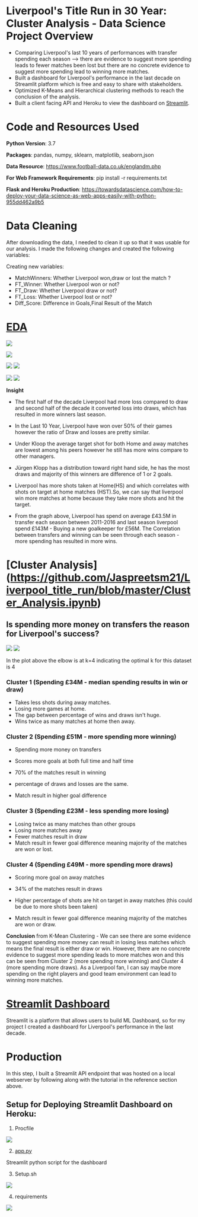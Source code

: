 # Liverpool's Title Run in 30 Year: Cluster Analysis - Data Science Project Overview 

- Comparing Liverpool's last 10 years of performances with transfer spending each season --> there are evidence to suggest more spending leads to fewer matches been lost but there are no concrete evidence to suggest more spending lead to winning more matches.
- Built a dashboard for Liverpool's performance in the last decade on Streamlit platform which is free and easy to share with stakeholders.
- Optimized K-Means and Hierarchical clustering methods to reach the conclusion of the analysis.
- Built a client facing API and Heroku to view the dashboard on [Streamlit](https://liverpooldashboard.herokuapp.com/).

# Code and Resources Used

**Python Version**: 3.7

**Packages**: pandas, numpy, sklearn, matplotlib, seaborn,json

**Data Resource**: https://www.football-data.co.uk/englandm.php

**For Web Framework Requirements**: pip install -r requirements.txt

**Flask and Heroku Production**: https://towardsdatascience.com/how-to-deploy-your-data-science-as-web-apps-easily-with-python-955dd462a9b5

# Data Cleaning
After downloading the data, I needed to clean it up so that it was usable for our analysis. I made the following changes and created the following variables:

Creating new variables: 

- MatchWinners: Whether Liverpool won,draw or lost the match ?
- FT_Winner: Whether Liverpool won or not?
- FT_Draw: Whether Liverpool draw or not?
- FT_Loss: Whether Liverpool lost or not?
- Diff_Score: Difference in Goals,Final Result of the Match





# [EDA](https://github.com/Jaspreetsm21/Liverpool_title_run/blob/master/Data%20Cleaning%20and%20EDA.ipynb)

![](Images/season2.png)

![](Images/manager.png)

![](Images/goal-match.png) ![](Images/goal.png)

![](Images/spending.png) ![](Images/corr.png)

**Insight**

- The first half of the decade Liverpool had more loss compared to draw and second half of the decade it converted loss into draws, which has resulted in more winners last season.

- In the Last 10 Year, Liverpool have won over 50% of their games however the ratio of Draw and losses are pretty similar.

- Under Kloop the average target shot for both Home and away matches are lowest among his peers however he still has more wins compare to other managers. 

- Jürgen Klopp has a distribution toward right hand side, he has the most draws and majority of this winners are difference of 1 or 2 goals.

- Liverpool has more shots taken at Home(HS) and which correlates with shots on target at home matches (HST).So, we can say that liverpool win more matches at home because they take more shots and hit the target.

- From the graph above, Liverpool has spend on average £43.5M in transfer each season between 2011-2016 and last season liverpool spend £143M - Buying a new goalkeeper for £56M. The Correlation between transfers and winning can be seen through each season - more spending has resulted in more wins.

# [Cluster Analysis] (https://github.com/Jaspreetsm21/Liverpool_title_run/blob/master/Cluster_Analysis.ipynb) 

## Is spending more money on transfers the reason for Liverpool's success?


![](Images/k-meaning.png)  ![](Images/dendrogram.png)


In the plot above the elbow is at k=4 indicating the optimal k for this dataset is 4




### Cluster 1 (Spending £34M - median spending results in win or draw)

- Takes less shots during away matches.
- Losing more games at home.
- The gap between percentage of wins and draws isn't huge.
- Wins twice as many matches at home then away.

### Cluster 2 (Spending £51M - more spending more winning)

- Spending more money on transfers

- Scores more goals at both full time and half time

- 70% of the matches result in winning

- percentage of draws and losses are the same.

- Match result in higher goal difference



### Cluster 3 (Spending £23M - less spending more losing)

- Losing twice as many matches than other groups
- Losing more matches away
- Fewer matches result in draw 
- Match result in fewer goal difference meaning majority of the matches are won or lost.

### Cluster 4 (Spending £49M - more spending more draws)

- Scoring more goal on away matches

- 34% of the matches result in draws

- Higher percentage of shots are hit on target in away matches (this could be due to more shots been taken)

- Match result in fewer goal difference meaning majority of the matches are won or draw.


**Conclusion** from K-Mean Clustering - We can see there are some evidence to suggest spending more money can result in losing less matches which means the final result is either draw or win. However, there are no concrete evidence to suggest more spending leads to more matches won and this can be seen from Cluster 2 (more spending more winning) and Cluster 4 (more spending more draws). As a Liverpool fan, I can say maybe more spending on the right players and good team environment can lead to winning more matches.


# [Streamlit Dashboard](https://liverpooldashboard.herokuapp.com/)
Streamlit is a platform that allows users to build ML Dashboard, so for my project I created a dashboard for Liverpool's performance in the last decade. 


# Production
In this step, I built a Streamlit API endpoint that was hosted on a local webserver by following along with the tutorial in the reference section above. 

## Setup for Deploying Streamlit Dashboard on Heroku: 
1. Procfile

![](Images/Procfile.png)

2. [app.py](https://github.com/Jaspreetsm21/Liverpool_title_run/blob/master/app.py) 

Streamlit python script for the dashboard 

3. Setup.sh

![](/Images/setup.png)

4. requirements

![](Images/req.png)





